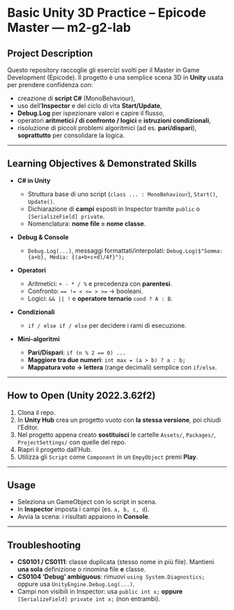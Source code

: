 # Basic Unity 3D Practice – Epicode Master — m2-g2-lab

## Project Description

Questo repository raccoglie gli esercizi svolti per il Master in Game Development (Epicode).
Il progetto è una semplice scena 3D in **Unity** usata per prendere confidenza con:

* creazione di **script C#** (MonoBehaviour),
* uso dell’**Inspector** e del ciclo di vita **Start/Update**,
* **Debug.Log** per ispezionare valori e capire il flusso,
* operatori **aritmetici / di confronto / logici** e **istruzioni condizionali**,
* risoluzione di piccoli problemi algoritmici (ad es. **pari/dispari**), **soprattutto** per consolidare la logica.

---

## Learning Objectives & Demonstrated Skills

* **C# in Unity**

  * Struttura base di uno script (`class ... : MonoBehaviour`), `Start()`, `Update()`.
  * Dichiarazione di **campi** esposti in Inspector tramite `public` o `[SerializeField] private`.
  * Nomenclatura: **nome file = nome classe**.
* **Debug & Console**

  * `Debug.Log(...)`, messaggi formattati/interpolati:
    `Debug.Log($"Somma: {a+b}, Media: {(a+b+c+d)/4f}");`
* **Operatori**

  * Aritmetici: `+ - * / %` e precedenza con **parentesi**.
  * Confronto: `== != < <= > >=` → booleani.
  * Logici: `&& || !` e **operatore ternario** `cond ? A : B`.
* **Condizionali**

  * `if / else if / else` per decidere i rami di esecuzione.
* **Mini-algoritmi**

  * **Pari/Dispari**: `if (n % 2 == 0) ...`
  * **Maggiore tra due numeri**: `int max = (a > b) ? a : b;`
  * **Mappatura voto → lettera** (range decimali) semplice con `if/else`.

---

## How to Open (Unity **2022.3.62f2**)

1. Clona il repo.
2. In **Unity Hub** crea un progetto vuoto con **la stessa versione**, poi chiudi l’Editor.
3. Nel progetto appena creato **sostituisci** le cartelle `Assets/`, `Packages/`, `ProjectSettings/` con quelle del repo.
4. Riapri il progetto dall’Hub.
5. Utilizza gli `Script` come `Component` in un `EmpyObject` premi **Play**.

---

## Usage

* Seleziona un GameObject con lo script in scena.
* In **Inspector** imposta i campi (es. `a, b, c, d`).
* Avvia la scena: i risultati appaiono in **Console**.

---

## Troubleshooting

* **CS0101 / CS0111**: classe duplicata (stesso nome in più file). Mantieni **una sola** definizione o rinomina file **e** classe.
* **CS0104 ‘Debug’ ambiguous**: rimuovi `using System.Diagnostics;` oppure usa `UnityEngine.Debug.Log(...)`.
* Campi non visibili in Inspector: usa `public int x;` **oppure** `[SerializeField] private int x;` (non entrambi).


